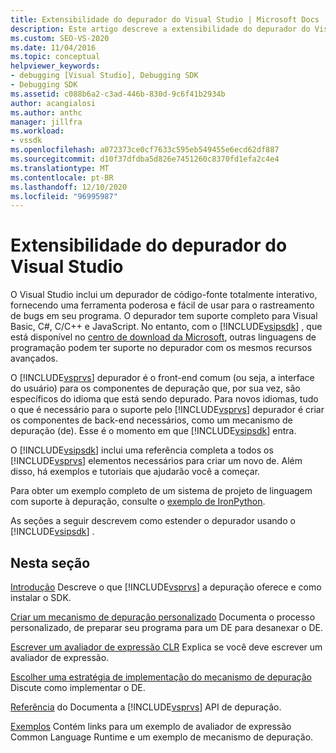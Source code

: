 ```yaml
---
title: Extensibilidade do depurador do Visual Studio | Microsoft Docs
description: Este artigo descreve a extensibilidade do depurador do Visual Studio e fornece links para artigos sobre a depuração do Visual Studio.
ms.custom: SEO-VS-2020
ms.date: 11/04/2016
ms.topic: conceptual
helpviewer_keywords:
- debugging [Visual Studio], Debugging SDK
- Debugging SDK
ms.assetid: c088b6a2-c3ad-446b-830d-9c6f41b2934b
author: acangialosi
ms.author: anthc
manager: jillfra
ms.workload:
- vssdk
ms.openlocfilehash: a072373ce0cf7633c595eb549455e6ecd62df887
ms.sourcegitcommit: d10f37dfdba5d826e7451260c8370fd1efa2c4e4
ms.translationtype: MT
ms.contentlocale: pt-BR
ms.lasthandoff: 12/10/2020
ms.locfileid: "96995987"
---
```

# <a name="visual-studio-debugger-extensibility"></a>Extensibilidade do depurador do Visual Studio
O Visual Studio inclui um depurador de código-fonte totalmente interativo, fornecendo uma ferramenta poderosa e fácil de usar para o rastreamento de bugs em seu programa. O depurador tem suporte completo para Visual Basic, C#, C/C++ e JavaScript. No entanto, com o [!INCLUDE[vsipsdk](../../extensibility/includes/vsipsdk_md.md)] , que está disponível no [centro de download da Microsoft](https://www.microsoft.com/download/details.aspx?id=21835), outras linguagens de programação podem ter suporte no depurador com os mesmos recursos avançados.

 O [!INCLUDE[vsprvs](../../code-quality/includes/vsprvs_md.md)] depurador é o front-end comum (ou seja, a interface do usuário) para os componentes de depuração que, por sua vez, são específicos do idioma que está sendo depurado. Para novos idiomas, tudo o que é necessário para o suporte pelo [!INCLUDE[vsprvs](../../code-quality/includes/vsprvs_md.md)] depurador é criar os componentes de back-end necessários, como um mecanismo de depuração (de). Esse é o momento em que [!INCLUDE[vsipsdk](../../extensibility/includes/vsipsdk_md.md)] entra.

 O [!INCLUDE[vsipsdk](../../extensibility/includes/vsipsdk_md.md)] inclui uma referência completa a todos os [!INCLUDE[vsprvs](../../code-quality/includes/vsprvs_md.md)] elementos necessários para criar um novo de. Além disso, há exemplos e tutoriais que ajudarão você a começar.

 Para obter um exemplo completo de um sistema de projeto de linguagem com suporte à depuração, consulte o [exemplo de IronPython](https://www.microsoft.com/download/details.aspx?id=55984).

 As seções a seguir descrevem como estender o depurador usando o [!INCLUDE[vsipsdk](../../extensibility/includes/vsipsdk_md.md)] .

## <a name="in-this-section"></a>Nesta seção
 [Introdução](../../extensibility/debugger/getting-started-with-debugger-extensibility.md) Descreve o que [!INCLUDE[vsprvs](../../code-quality/includes/vsprvs_md.md)] a depuração oferece e como instalar o SDK.

 [Criar um mecanismo de depuração personalizado](../../extensibility/debugger/creating-a-custom-debug-engine.md) Documenta o processo personalizado, de preparar seu programa para um DE para desanexar o DE.

 [Escrever um avaliador de expressão CLR](../../extensibility/debugger/writing-a-common-language-runtime-expression-evaluator.md) Explica se você deve escrever um avaliador de expressão.

 [Escolher uma estratégia de implementação do mecanismo de depuração](../../extensibility/debugger/choosing-a-debug-engine-implementation-strategy.md) Discute como implementar o DE.

 [Referência](../../extensibility/debugger/reference/reference-visual-studio-debugging-apis.md) do Documenta a [!INCLUDE[vsprvs](../../code-quality/includes/vsprvs_md.md)] API de depuração.

 [Exemplos](../../extensibility/debugger/visual-studio-debugging-samples.md) Contém links para um exemplo de avaliador de expressão Common Language Runtime e um exemplo de mecanismo de depuração.
